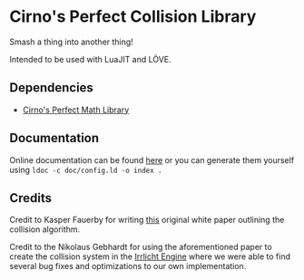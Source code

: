 # Cirno's Perfect Collision Library

Smash a thing into another thing!

Intended to be used with LuaJIT and LÖVE.

## Dependencies

* [Cirno's Perfect Math Library][cpml]

## Documentation

Online documentation can be found [here][docs] or you can generate them yourself
using `ldoc -c doc/config.ld -o index .`

## Credits

Credit to Kasper Fauerby for writing [this][peroxide] original white paper
outlining the collision algorithm.

Credit to the Nikolaus Gebhardt for using the aforementioned paper to create the
collision system in the [Irrlicht Engine][irrlicht] where we were able to find
several bug fixes and optimizations to our own implementation.

[cpml]: https://github.com/excessive/cpml
[docs]: http://excessive.github.io/cpcl
[peroxide]: http://www.peroxide.dk/papers/collision/collision.pdf
[irrlicht]: https://sourceforge.net/p/irrlicht/code/HEAD/tree/trunk/source/Irrlicht/CSceneCollisionManager.cpp

